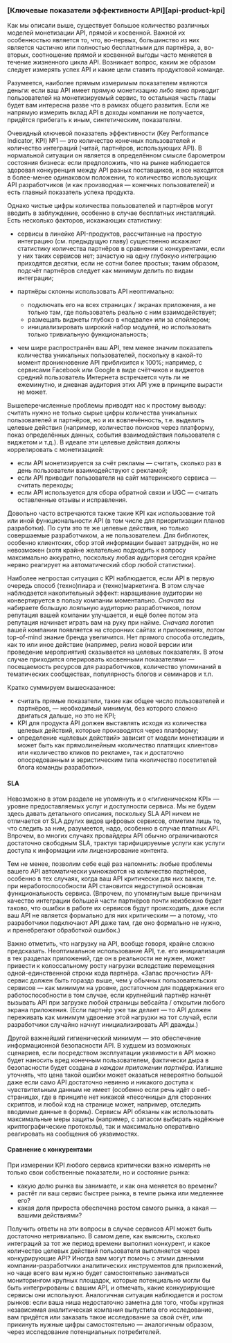 ### [Ключевые показатели эффективности API][api-product-kpi]

Как мы описали выше, существует большое количество различных моделей монетизации API, прямой и косвенной. Важной их особенностью является то, что, во-первых, большинство из них является частично или полностью бесплатными для партнёра, а, во-вторых, соотношение прямой и косвенной выгоды часто меняется в течение жизненного цикла API. Возникает вопрос, каким же образом следует измерять успех API и какие цели ставить продуктовой команде.

Разумеется, наиболее прямым измеримым показателем являются деньги: если ваш API имеет прямую монетизацию либо явно приводит пользователей на монетизируемый сервис, то остальная часть главы будет вам интересна разве что в рамках общего развития. Если же напрямую измерить вклад API в доходы компании не получается, придётся прибегать к иным, синтетическим, показателям.

Очевидный ключевой показатель эффективности (Key Performance Indicator, KPI) №1 — это количество конечных пользователей и количество интеграций (читай, партнёров, использующих API). В нормальной ситуации он является в определённом смысле барометром состояния бизнеса: если предположить, что на рынке наблюдается здоровая конкуренция между API разных поставщиков, и все находятся в более-менее одинаковом положении, то количество использующих API разработчиков (и как производная — конечных пользователей) и есть главный показатель успеха продукта.

Однако чистые цифры количества пользователей и партнёров могут вводить в заблуждение, особенно в случае бесплатных инсталляций. Есть несколько факторов, искажающих статистику:

  * сервисы в линейке API-продуктов, рассчитанные на простую интеграцию (см. предыдущую главу) существенно искажают статистику количества партнёров в сравнении с конкурентами, если у них таких сервисов нет; зачастую на одну глубокую интеграцию приходятся десятки, если не сотни более простых; таким образом, подсчёт партнёров следует как минимум делить по видам интеграции;

  * партнёры склонны использовать API неоптимально:

      * подключать его на всех страницах / экранах приложения, а не только там, где пользователь реально с ним взаимодействует;
      * размещать виджеты глубоко в «подвале» или за спойлером;
      * инициализировать широкий набор модулей, но использовать только тривиальную функциональность;

  * чем шире распространён ваш API, тем менее значим показатель количества уникальных пользователей, поскольку в какой-то момент проникновение API приблизится к 100%; например, с сервисами Facebook или Google в виде счётчиков и виджетов средний пользователь Интернета встречается чуть ли не ежеминутно, и дневная аудитория этих API уже в принципе вырасти не может.

Вышеперечисленные проблемы приводят нас к простому выводу: считать нужно не только сырые цифры количества уникальных пользователей и партнёров, но и их вовлечённость, т.е. выделить целевые действия (например, количество поисков через платформу, показ определённых данных, события взаимодействия пользователя с виджетом и т.д.). В идеале эти целевые действия должны коррелировать с монетизацией:

  * если API монетизируется за счёт рекламы — считать, сколько раз в день пользователи взаимодействуют с рекламой;
  * если API приводит пользователя на сайт материнского сервиса — считать переходы;
  * если API используется для сбора обратной связи и UGC — считать оставленные отзывы и исправления.

Довольно часто встречаются также такие KPI как использование той или иной функциональности API (в том числе для приоритизации планов разработки). По сути это те же целевые действия, но только совершаемые разработчиком, а не пользователем. Для библиотек, особенно клиентских, сбор этой информации бывает затруднён, но не невозможен (хотя крайне желательно подходить к вопросу максимально аккуратно, поскольку любая аудитория сегодня крайне нервно реагирует на автоматический сбор любой статистики).

Наиболее непростая ситуация с KPI наблюдается, если API в первую очередь способ (техно)пиара и (техно)маркетинга. В этом случае наблюдается накопительный эффект: наращивание аудитории не конвертируется в пользу компании моментально. *Сначала* вы набираете большую лояльную аудиторию разработчиков, *потом* репутация вашей компании улучшается, и ещё более потом эта репутация начинает играть вам на руку при найме. *Сначала* логотип вашей компании появляется на сторонних сайтах и приложениях, *потом* top-of-mind знание бренда увеличится. Нет прямого способа отследить, как то или иное действие (например, релиз новой версии или проведение мероприятия) сказывается на целевых показателях. В этом случае приходится оперировать косвенными показателями — посещаемость ресурсов для разработчиков, количество упоминаний в тематических сообществах, популярность блогов и семинаров и т.п.

Кратко суммируем вышесказанное:
  * считать прямые показатели, такие как общее число пользователей и партнёров, — необходимый минимум, без которого сложно двигаться дальше, но это не KPI;
  * KPI для продукта API должен выставлять исходя из количества целевых действий, которые производятся через платформу;
  * определение «целевых действий» зависит от модели монетизации и может быть как прямолинейным «количество платящих клиентов» или «количество кликов по рекламе», так и достаточно опосредованным и эвристическим типа «количество посетителей блога команды разработки».

#### SLA

Невозможно в этом разделе не упомянуть и о «гигиеническом KPI» — уровне предоставляемых услуг и доступности сервиса. Мы не будем здесь давать детального описания, поскольку SLA API ничем не отличается от SLA других видов цифровых сервисов, отметим лишь то, что следить за ним, разумеется, надо, особенно в случае платных API. Впрочем, во многих случаях провайдеры API обычно ограничиваются достаточно свободным SLA, трактуя тарифицируемые услуги как услуги доступа к информации или лицензирование контента.

Тем не менее, позволим себе ещё раз напомнить: любые проблемы вашего API автоматически умножаются на количество партнёров, особенно в тех случаях, когда ваш API критически для них важен, т.е. при неработоспособности API становится недоступной основная функциональность сервиса. (Впрочем, по упомянутым выше причинам качество интеграции бо́льшей части партнёров почти неизбежно будет таково, что ошибки в работе их сервисов будут происходить, даже если ваш API не является формально для них критическим — а потому, что разработчики подключают API даже там, где оно формально не нужно, и пренебрегают обработкой ошибок.)

Важно отметить, что нагрузку на API, вообще говоря, крайне сложно предсказать. Неоптимальное использование API, т.е. его инициализация в тех разделах приложений, где он в реальности не нужен, может привести к колоссальному росту нагрузки вследствие перемещения одной-единственной строки кода партнёра. «Запас прочности» API-сервис должен быть гораздо выше, чем у обычных пользовательских сервисов — как минимум на уровне, достаточном для поддержания его работоспособности в том случае, если крупнейший партнёр начнёт вызывать API при загрузке любой страницы вебсайта / открытии любого экрана приложения. (Если партнёр уже так делает — то API должен переживать как минимум удвоение этой нагрузки на тот случай, если разработчики случайно начнут инициализировать API дважды.)

Другой важнейший гигиенический минимум — это обеспечение информационной безопасности API. В худшем из возможных сценариев, если посредством эксплуатации уязвимости в API можно будет наносить вред конечным пользователем, фактически дыра в безопасности будет создана *в каждом приложении партнёра*. Излишне уточнять, что цена такой ошибки может оказаться невероятно большой даже если само API достаточно невинно и никакого доступа к чувствительным данным не имеет (особенно если речь идёт о веб-страницах, где в принципе нет никакой «песочницы» для сторонних скриптов, и любой код на странице может, например, отследить вводимые данные в формы). Сервисы API обязаны как использовать максимальные меры защиты (например, с запасом выбирать надёжные криптографические протоколы), так и максимально оперативно реагировать на сообщения об уязвимостях.

#### Сравнение с конкурентами

При измерении KPI любого сервиса критически важно измерять не только свои собственные показатели, но и состояние рынка:
  * какую долю рынка вы занимаете, и как она меняется во времени?
  * растёт ли ваш сервис быстрее рынка, в темпе рынка или медленнее его?
  * какая доля прироста обеспечена ростом самого рынка, а какая — вашими действиями?

Получить ответы на эти вопросы в случае сервисов API может быть достаточно нетривиально. В самом деле, как выяснить, сколько интеграций за тот же период времени выполнил конкурент, и какое количество целевых действий пользователя выполняется через конкурирующие API? Иногда вам могут помочь с этими данными компании-разработчики аналитических инструментов для приложений, но чаще всего вам нужно будет самостоятельно заниматься мониторингом крупных площадок, которые потенциально могли бы быть интегрированы с вашим API, и отмечать, какие конкурирующие сервисы они используют. Аналогичная ситуация наблюдается и ростом рынков: если ваша ниша недостаточно заметна для того, чтобы крупная независимая аналитическая компания выпустила его исследование, вам придётся или заказать такое исследование за свой счёт, или прикинуть нужные цифры самостоятельно — аналогичным образом, через исследование потенциальных потребителей.